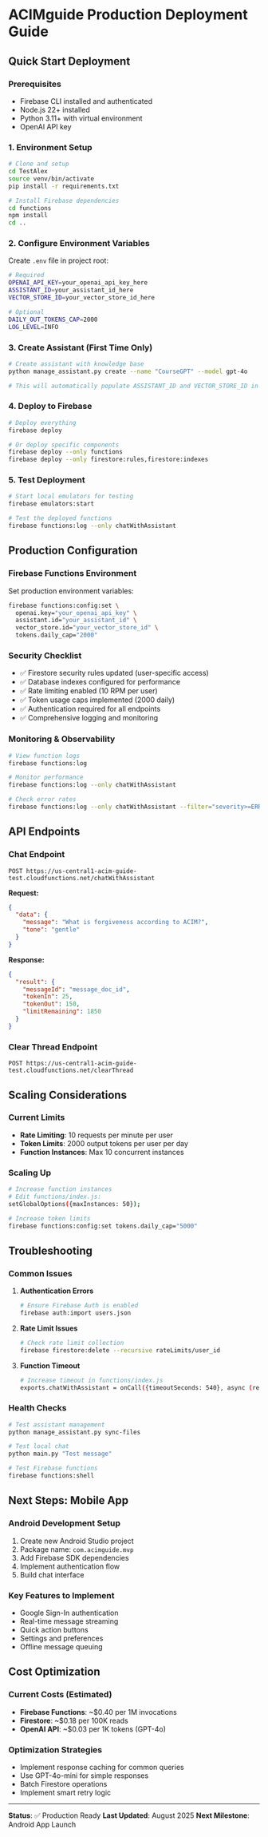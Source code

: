 # ACIMguide Production Deployment Guide

## Quick Start Deployment

### Prerequisites
- Firebase CLI installed and authenticated
- Node.js 22+ installed
- Python 3.11+ with virtual environment
- OpenAI API key

### 1. Environment Setup

```bash
# Clone and setup
cd TestAlex
source venv/bin/activate
pip install -r requirements.txt

# Install Firebase dependencies
cd functions
npm install
cd ..
```

### 2. Configure Environment Variables

Create `.env` file in project root:
```bash
# Required
OPENAI_API_KEY=your_openai_api_key_here
ASSISTANT_ID=your_assistant_id_here
VECTOR_STORE_ID=your_vector_store_id_here

# Optional
DAILY_OUT_TOKENS_CAP=2000
LOG_LEVEL=INFO
```

### 3. Create Assistant (First Time Only)

```bash
# Create assistant with knowledge base
python manage_assistant.py create --name "CourseGPT" --model gpt-4o

# This will automatically populate ASSISTANT_ID and VECTOR_STORE_ID in .env
```

### 4. Deploy to Firebase

```bash
# Deploy everything
firebase deploy

# Or deploy specific components
firebase deploy --only functions
firebase deploy --only firestore:rules,firestore:indexes
```

### 5. Test Deployment

```bash
# Start local emulators for testing
firebase emulators:start

# Test the deployed functions
firebase functions:log --only chatWithAssistant
```

## Production Configuration

### Firebase Functions Environment

Set production environment variables:
```bash
firebase functions:config:set \
  openai.key="your_openai_api_key" \
  assistant.id="your_assistant_id" \
  vector_store.id="your_vector_store_id" \
  tokens.daily_cap="2000"
```

### Security Checklist

- ✅ Firestore security rules updated (user-specific access)
- ✅ Database indexes configured for performance
- ✅ Rate limiting enabled (10 RPM per user)
- ✅ Token usage caps implemented (2000 daily)
- ✅ Authentication required for all endpoints
- ✅ Comprehensive logging and monitoring

### Monitoring & Observability

```bash
# View function logs
firebase functions:log

# Monitor performance
firebase functions:log --only chatWithAssistant

# Check error rates
firebase functions:log --only chatWithAssistant --filter="severity>=ERROR"
```

## API Endpoints

### Chat Endpoint
```
POST https://us-central1-acim-guide-test.cloudfunctions.net/chatWithAssistant
```

**Request:**
```json
{
  "data": {
    "message": "What is forgiveness according to ACIM?",
    "tone": "gentle"
  }
}
```

**Response:**
```json
{
  "result": {
    "messageId": "message_doc_id",
    "tokenIn": 25,
    "tokenOut": 150,
    "limitRemaining": 1850
  }
}
```

### Clear Thread Endpoint
```
POST https://us-central1-acim-guide-test.cloudfunctions.net/clearThread
```

## Scaling Considerations

### Current Limits
- **Rate Limiting**: 10 requests per minute per user
- **Token Limits**: 2000 output tokens per user per day
- **Function Instances**: Max 10 concurrent instances

### Scaling Up
```bash
# Increase function instances
# Edit functions/index.js:
setGlobalOptions({maxInstances: 50});

# Increase token limits
firebase functions:config:set tokens.daily_cap="5000"
```

## Troubleshooting

### Common Issues

1. **Authentication Errors**
   ```bash
   # Ensure Firebase Auth is enabled
   firebase auth:import users.json
   ```

2. **Rate Limit Issues**
   ```bash
   # Check rate limit collection
   firebase firestore:delete --recursive rateLimits/user_id
   ```

3. **Function Timeout**
   ```bash
   # Increase timeout in functions/index.js
   exports.chatWithAssistant = onCall({timeoutSeconds: 540}, async (request) => {
   ```

### Health Checks

```bash
# Test assistant management
python manage_assistant.py sync-files

# Test local chat
python main.py "Test message"

# Test Firebase functions
firebase functions:shell
```

## Next Steps: Mobile App

### Android Development Setup
1. Create new Android Studio project
2. Package name: `com.acimguide.mvp`
3. Add Firebase SDK dependencies
4. Implement authentication flow
5. Build chat interface

### Key Features to Implement
- Google Sign-In authentication
- Real-time message streaming
- Quick action buttons
- Settings and preferences
- Offline message queuing

## Cost Optimization

### Current Costs (Estimated)
- **Firebase Functions**: ~$0.40 per 1M invocations
- **Firestore**: ~$0.18 per 100K reads
- **OpenAI API**: ~$0.03 per 1K tokens (GPT-4o)

### Optimization Strategies
- Implement response caching for common queries
- Use GPT-4o-mini for simple responses
- Batch Firestore operations
- Implement smart retry logic

---

**Status**: ✅ Production Ready
**Last Updated**: August 2025
**Next Milestone**: Android App Launch

